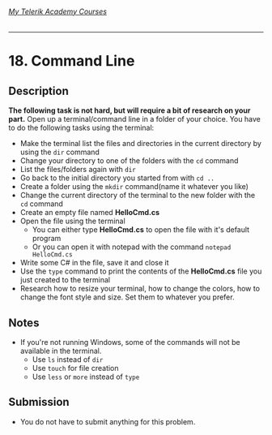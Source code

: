 ###### [My Telerik Academy Courses](https://github.com/nikolovdeyan/TelerikAcademy) 
-------------------------------------

# 18. Command Line

## Description
**The following task is not hard, but will require a bit of research on your part.** Open up a terminal/command line in a folder of your choice. You have to do the following tasks using the terminal:
- Make the terminal list the files and directories in the current directory by using the `dir` command
- Change your directory to one of the folders with the `cd` command
- List the files/folders again with `dir`
- Go back to the initial directory you started from with `cd ..`
- Create a folder using the `mkdir` command(name it whatever you like)
- Change the current directory of the terminal to the new folder with the `cd` command
- Create an empty file named **HelloCmd.cs**
- Open the file using the terminal
    - You can either type **HelloCmd.cs** to open the file with it's default program
    - Or you can open it with notepad with the command `notepad HelloCmd.cs`
- Write some C# in the file, save it and close it
- Use the `type` command to print the contents of the **HelloCmd.cs** file you just created to the terminal
- Research how to resize your terminal, how to change the colors, how to change the font style and size. Set them to whatever you prefer.

## Notes
- If you're not running Windows, some of the commands will not be available in the terminal.
    - Use `ls` instead of `dir`
    - Use `touch` for file creation
    - Use `less` or `more` instead of `type`

## Submission
- You do not have to submit anything for this problem.

